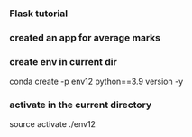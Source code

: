 ### Flask tutorial 
### created an app for average marks

### create env in current dir 
conda create -p env12 python==3.9 version -y 
### activate in the current directory
source activate ./env12  
